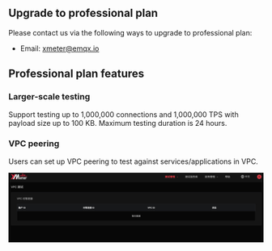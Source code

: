 ## Upgrade to professional plan

Please contact us via the following ways to upgrade to professional plan:

- Email: xmeter@emqx.io


## Professional plan features

### Larger-scale testing

Support testing up to 1,000,000 connections and 1,000,000 TPS with payload size up to 100 KB. Maximum testing duration is 24 hours.

### VPC peering

Users can set up VPC peering to test against services/applications in VPC.

![vpc](../_assets/upgrade_vpc.png)
